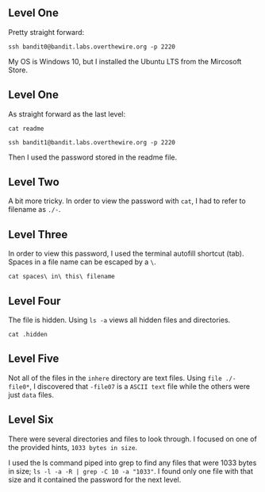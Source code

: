 ## Level One

Pretty straight forward:

`ssh bandit0@bandit.labs.overthewire.org -p 2220`

My OS is Windows 10, but I installed the Ubuntu LTS from the Mircosoft Store.

## Level One

As straight forward as the last level:

`cat readme`

`ssh bandit1@bandit.labs.overthewire.org -p 2220`

Then I used the password stored in the readme file.

## Level Two

A bit more tricky. In order to view the password with `cat`, I had to refer to filename as `./-`.

## Level Three

In order to view this password, I used the terminal autofill shortcut (tab). Spaces in a file name can be escaped by a `\`.

`cat spaces\ in\ this\ filename`

## Level Four

The file is hidden. Using `ls -a` views all hidden files and directories.

`cat .hidden`

## Level Five

Not all of the files in the `inhere` directory are text files. Using `file ./-file0*`, I discovered that `-file07` is a `ASCII text` file while the others were just `data` files. 

## Level Six

There were several directories and files to look through. I focused on one of the provided hints, `1033 bytes in size`. 

I used the ls command piped into grep to find any files that were 1033 bytes in size; `ls -l -a -R | grep -C 10 -a "1033"`.  I found only one file with that size and it contained the password for the next level.


